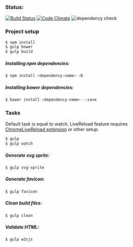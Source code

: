 ### Status:
[![Build Status](https://travis-ci.org/ewape/gulp-boilerplate.svg?branch=master)](https://travis-ci.org/ewape/gulp-boilerplate)
[![Code Climate](https://codeclimate.com/github/ewape/gulp-boilerplate/badges/gpa.svg)](https://codeclimate.com/github/ewape/gulp-boilerplate)
<img src="https://david-dm.org/ewape/gulp-boilerplate/dev-status.svg" alt="dependency check" />

### Project setup
```sh
$ npm install
$ gulp bower
$ gulp build
```

##### Installing npm dependencies:
```sh
$ npm install <dependency-name> -D
```
##### Installing bower dependencies:
```sh
$ bower install <dependency-name> --save
```

### Tasks
Default task is equal to watch.
LiveReload feature requires <a href="https://chrome.google.com/webstore/detail/livereload/jnihajbhpnppcggbcgedagnkighmdlei" target="_blank">ChromeLiveReload extension</a> or other setup.
```sh
$ gulp
$ gulp watch
```

##### Generate svg sprite:
```sh
$ gulp svg-sprite
```

##### Generate favicon:
```sh
$ gulp favicon
```

##### Clean build files:
```sh
$ gulp clean
```
##### Validate HTML:
```sh
$ gulp w3cjs
```
